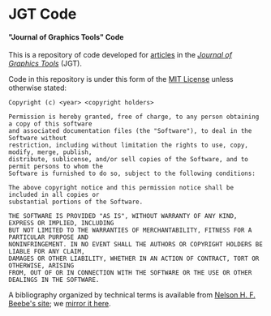 JGT Code
========

#### "Journal of Graphics Tools" Code ####

This is a repository of code developed for [articles](http://ftp.math.utah.edu/pub/tex/bib/toc/jgraphtools.html) in the [*Journal of Graphics Tools*](http://www.tandfonline.com/loi/ujgt21) (JGT).

Code in this repository is under this form of the [MIT License](https://en.wikipedia.org/wiki/MIT_License#License_terms) unless otherwise stated:

```
Copyright (c) <year> <copyright holders>

Permission is hereby granted, free of charge, to any person obtaining a copy of this software
and associated documentation files (the "Software"), to deal in the Software without
restriction, including without limitation the rights to use, copy, modify, merge, publish,
distribute, sublicense, and/or sell copies of the Software, and to permit persons to whom the
Software is furnished to do so, subject to the following conditions:

The above copyright notice and this permission notice shall be included in all copies or
substantial portions of the Software.

THE SOFTWARE IS PROVIDED "AS IS", WITHOUT WARRANTY OF ANY KIND, EXPRESS OR IMPLIED, INCLUDING
BUT NOT LIMITED TO THE WARRANTIES OF MERCHANTABILITY, FITNESS FOR A PARTICULAR PURPOSE AND
NONINFRINGEMENT. IN NO EVENT SHALL THE AUTHORS OR COPYRIGHT HOLDERS BE LIABLE FOR ANY CLAIM,
DAMAGES OR OTHER LIABILITY, WHETHER IN AN ACTION OF CONTRACT, TORT OR OTHERWISE, ARISING
FROM, OUT OF OR IN CONNECTION WITH THE SOFTWARE OR THE USE OR OTHER DEALINGS IN THE SOFTWARE.
```

A bibliography organized by technical terms is available from [Nelson H. F. Beebe's site](http://www.math.utah.edu/~beebe/bibliographies.html); we [mirror it here](https://github.com/erich666/jgt-code/blob/master/jgraphtools.pdf).